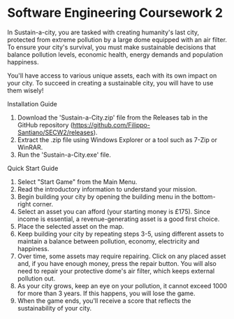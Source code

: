 # Software Engineering Coursework 2

In Sustain-a-city, you are tasked with creating humanity's last city, protected from extreme pollution by a large dome equipped with an air filter. To ensure your city's survival, you must make sustainable decisions that balance pollution levels, economic health, energy demands and population happiness. 

You'll have access to various unique assets, each with its own impact on your city. To succeed in creating a sustainable city, you will have to use them wisely!

Installation Guide
1) Download the 'Sustain-a-City.zip' file from the Releases tab in the GitHub repository (https://github.com/Filippo-Santiano/SECW2/releases).
2) Extract the .zip file using Windows Explorer or a tool such as 7-Zip or WinRAR. 
3) Run the 'Sustain-a-City.exe' file.

Quick Start Guide
1) Select "Start Game" from the Main Menu.
2) Read the introductory information to understand your mission. 
3) Begin building your city by opening the building menu in the bottom-right corner.
4) Select an asset you can afford (your starting money is £175). Since income is essential, a revenue-generating asset is a good first choice.
5) Place the selected asset on the map. 
6) Keep building your city by repeating steps 3-5, using different assets to maintain a balance between pollution, economy, electricity and happiness.
7) Over time, some assets may require repairing. Click on any placed asset and, if you have enough money, press the repair button. You will also need to repair your protective dome's air filter, which keeps external pollution out.
8) As your city grows, keep an eye on your pollution, it cannot exceed 1000 for more than 3 years. If this happens, you will lose the game.
9) When the game ends, you'll receive a score that reflects the sustainability of your city.

